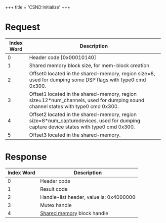 +++
title = 'CSND:Initialize'
+++

# Request

| Index Word | Description                                                                                                                           |
|------------|---------------------------------------------------------------------------------------------------------------------------------------|
| 0          | Header code \[0x00010140\]                                                                                                            |
| 1          | Shared memory block size, for mem-block creation.                                                                                     |
| 2          | Offset0 located in the shared-memory, region size=8, used for dumping some DSP flags with type0 cmd 0x300.                            |
| 3          | Offset1 located in the shared-memory, region size=12\*num_channels, used for dumping sound channel states with type0 cmd 0x300.       |
| 4          | Offset2 located in the shared-memory, region size=8\*num_capturedevices, used for dumping capture device states with type0 cmd 0x300. |
| 5          | Offset3 located in the shared-memory.                                                                                                 |

# Response

| Index Word | Description                                                 |
|------------|-------------------------------------------------------------|
| 0          | Header code                                                 |
| 1          | Result code                                                 |
| 2          | Handle-list header, value is: 0x4000000                     |
| 3          | Mutex handle                                                |
| 4          | [Shared memory](CSND_Shared_Memory "wikilink") block handle |